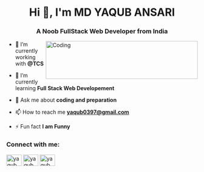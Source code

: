 <h1 align="center">Hi 👋, I'm MD YAQUB ANSARI</h1>
<h3 align="center">A Noob FullStack Web Developer from India</h3>
<img align="right" alt="Coding" width="400" height="100" src="https://cdn.dribbble.com/users/1162077/screenshots/3848914/programmer.gif">

- 🔭 I’m currently working with **@TCS**

- 🌱 I’m currently learning **Full Stack Web Developement**

- 💬 Ask me about **coding and preparation**

- 📫 How to reach me **yaqub0397@gmail.com**

- ⚡ Fun fact **I am Funny**

<h3 align="left">Connect with me:</h3>
<p align="left">
  <a href="https://www.linkedin.com/in/md-yaqub-ansari-684283141" target="blank"><img align="center" src="https://raw.githubusercontent.com/rahuldkjain/github-profile-readme-generator/master/src/images/icons/Social/linked-in-alt.svg" alt="yaqub_ansari" height="30" width="40" /></a>
  <a href="https://www.instagram.com/talk.siickk/" target="blank"><img align="center" src="https://raw.githubusercontent.com/rahuldkjain/github-profile-readme-generator/master/src/images/icons/Social/instagram.svg" alt="yaqub_ansari" height="30" width="40" /></a>
<a href="https://twitter.com/yaqub_0397" target="blank"><img align="center" src="https://raw.githubusercontent.com/rahuldkjain/github-profile-readme-generator/master/src/images/icons/Social/twitter.svg" alt="yaqub" height="30" width="40" /></a>


</p>

